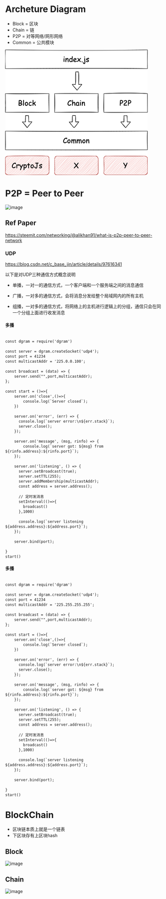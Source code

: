 # Archeture Diagram
* Block = 区块
* Chain = 链
* P2P = 对等网络/网形网络
* Common = 公共模块

 ![image](https://github.com/chankamlam/js-blockchain/blob/main/doc/architecture.drawio.png?raw=true)
 
 
# P2P = Peer to Peer
 ![image](https://steemitimages.com/1280x0/https://cdn.steemitimages.com/DQmZAFtWv5imtESqJdab7kZiCycT5FMKutoda2yvtBR6Ds2/peer-to-peer-network-1.png)
## Ref Paper
https://steemit.com/networking/@alikhan91/what-is-p2p-peer-to-peer-network
 
### UDP
https://blog.csdn.net/c_base_jin/article/details/97616341

以下是对UDP三种通信方式概念说明

* 单播，一对一的通信方式，一个客户端和一个服务端之间的消息通信

* 广播，一对多的通信方式，会将消息分发给整个局域网内的所有主机

* 组播，一对多的通信方式，将网络上的主机进行逻辑上的分组，通信只会在同一个分组上面进行收发消息

#### 多播
```

const dgram = require('dgram')

const server = dgram.createSocket('udp4');
const port = 41234
const multicastAddr = '225.0.0.100';

const broadcast = (data) => {
    server.send("",port,multicastAddr);
};

const start = ()=>{
    server.on('close',()=>{
        console.log(`Server closed`);
    })

    server.on('error', (err) => {
      console.log(`server error:\n${err.stack}`);
      server.close();
    });

    server.on('message', (msg, rinfo) => {
        console.log(`server got: ${msg} from ${rinfo.address}:${rinfo.port}`);
    });

    server.on('listening', () => {
      server.setBroadcast(true);
      server.setTTL(255);
      server.addMembership(multicastAddr);
      const address = server.address();
  
      // 定时发消息
      setInterval(()=>{
        broadcast()
      },1000)
      
      console.log(`server listening ${address.address}:${address.port}`);
    });
    
    server.bind(port);

}
start()

```

#### 多播
```

const dgram = require('dgram')

const server = dgram.createSocket('udp4');
const port = 41234
const multicastAddr = '225.255.255.255';

const broadcast = (data) => {
    server.send("",port,multicastAddr);
};

const start = ()=>{
    server.on('close',()=>{
        console.log(`Server closed`);
    })

    server.on('error', (err) => {
      console.log(`server error:\n${err.stack}`);
      server.close();
    });

    server.on('message', (msg, rinfo) => {
        console.log(`server got: ${msg} from ${rinfo.address}:${rinfo.port}`);
    });

    server.on('listening', () => {
      server.setBroadcast(true);
      server.setTTL(255);
      const address = server.address();
  
      // 定时发消息
      setInterval(()=>{
        broadcast()
      },1000)
      
      console.log(`server listening ${address.address}:${address.port}`);
    });
    
    server.bind(port);

}
start()

```

# BlockChain
* 区块链本质上就是一个链表
* 下区块存有上区块hash

 ## Block
 ![image](https://user-images.githubusercontent.com/9009522/147846833-24aed366-2a4e-4d9c-9986-b3bf0a043423.png)
 ## Chain
 ![image](https://user-images.githubusercontent.com/9009522/147846836-f9e96ccf-957e-4cbc-958c-2c0accbe6c9b.png)

